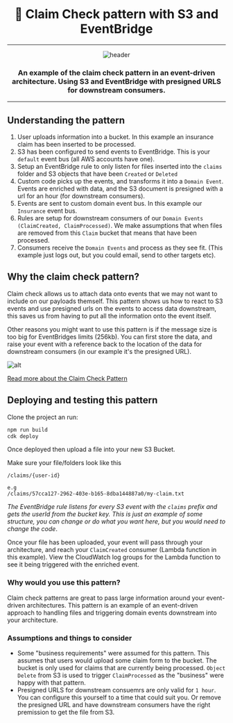 <div align="center">

<h1>📂 Claim Check pattern with S3 and EventBridge</h1>

<hr />

<img alt="header" src="./screenshot.png" />

  <h3>An example of the claim check pattern in an event-driven architecture. Using S3 and EventBridge with presigned URLS for downstream consumers.</h3>

</div>

---

## Understanding the pattern

1. User uploads information into a bucket. In this example an insurance claim has been inserted to be processed.
1. S3 has been configured to send events to EventBridge. This is your `default` event bus (all AWS accounts have one).
1. Setup an EventBridge rule to only listen for files inserted into the `claims` folder and S3 objects that have been `Created` or `Deleted`
1. Custom code picks up the events, and transforms it into a `Domain Event`. Events are enriched with data, and the S3 document is presigned with a url for an hour (for downstream consumers).
1. Events are sent to custom domain event bus. In this example our `Insurance` event bus.
1. Rules are setup for downstream consumers of our `Domain Events (ClaimCreated, ClaimProcessed)`. We make assumptions that when files are removed from this `Claim` bucket that means that have been processed.
1. Consumers receive the `Domain Events` and process as they see fit. (This example just logs out, but you could email, send to other targets etc).

## Why the claim check pattern?

Claim check allows us to attach data onto events that we may not want to include on our payloads themself. This pattern shows us how to react to S3 events and use presigned urls on the events to access data downstream, this saves us from having to put all the information onto the event itself.

Other reasons you might want to use this pattern is if the message size is too big for EventBridges limits (256kb). You can first store the data, and raise your event with a reference back to the location of the data for downstream consumers (in our example it's the presigned URL).

![alt](https://www.enterpriseintegrationpatterns.com/img/StoreInLibrary.gif)

[Read more about the Claim Check Pattern](https://www.enterpriseintegrationpatterns.com/StoreInLibrary.html)


## Deploying and testing this pattern
Clone the project an run:

   ```bash
   npm run build
   cdk deploy
   ```

Once deployed then upload a file into your new S3 Bucket.

Make sure your file/folders look like this

```
/claims/{user-id}

e.g
/claims/57cca127-2962-403e-b165-8dba144887a0/my-claim.txt
```

_The EventBridge rule listens for every S3 event with the `claims` prefix and gets the userId from the bucket key. This is just an example of some structure, you can change or do what you want here, but you would need to change the code_.

Once your file has been uploaded, your event will pass through your architecture, and reach your `ClaimCreated` consumer (Lambda function in this example). View the CloudWatch log groups for the Lambda function to see it being triggered with the enriched event.


### Why would you use this pattern?

Claim check patterns are great to pass large information around your event-driven architectures. This pattern is an example of an event-driven approach to handling files and triggering domain events downstream into your architecture. 


### Assumptions and things to consider
- Some "business requirements" were assumed for this pattern. This assumes that users would upload some claim form to the bucket. The bucket is only used for claims that are currently being processed. `Object Delete` from S3 is used to trigger `ClaimProcessed` as the "business" were happy with that pattern.
- Presigned URLS for downstream consuemrs are only valid for `1 hour`. You can configure this yourself to a time that could suit you. Or remove the presigned URL and have downstream consumers have the right premission to get the file from S3.